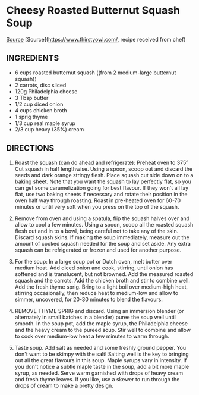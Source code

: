 # Cheesy Roasted Butternut Squash Soup

[Source](https://www.seasonsandsuppers.ca/simply-perfect-roasted-butternut-squash-soup/)
[Source](https://www.thirstyowl.com/, recipe received from chef)

## INGREDIENTS

- 6 cups roasted butternut squash ((from 2 medium-large butternut squash))
- 2 carrots, disc sliced
- 120g Philadelphia cheese
- 3 Tbsp butter
- 1/2 cup diced onion
- 4 cups chicken broth
- 1 sprig thyme
- 1/3 cup real maple syrup
- 2/3 cup heavy (35%) cream

## DIRECTIONS

1) Roast the squash (can do ahead and refrigerate): Preheat oven to 375° Cut squash in half lengthwise. Using a spoon, scoop out and discard the seeds and dark orange stringy flesh. Place squash cut side down on to a baking sheet. Note that you want the squash to lay perfectly flat, so you can get some caramelization going for best flavour. If they won't all lay flat, use two baking sheets if necessary and rotate their position in the oven half way through roasting. Roast in pre-heated oven for 60-70 minutes or until very soft when you press on the top of the squash. 

2) Remove from oven and using a spatula, flip the squash halves over and allow to cool a few minutes. Using a spoon, scoop all the roasted squash flesh out and in to a bowl, being careful not to take any of the skin. Discard squash skins. If making the soup immediately, measure out the amount of cooked squash needed for the soup and set aside. Any extra squash can be refrigerated or frozen and used for another purpose.  

3) For the soup: In a large soup pot or Dutch oven, melt butter over medium heat. Add diced onion and cook, stirring, until onion has softened and is translucent, but not browned. Add the measured roasted squash and the carrots. Add the chicken broth and stir to combine well. Add the fresh thyme sprig. Bring to a light boil over medium-high heat, stirring occasionally, then reduce heat to medium-low and allow to simmer, uncovered, for 20-30 minutes to blend the flavours. 

4) REMOVE THYME SPRIG and discard. Using an immersion blender (or alternately in small batches in a blender) puree the soup well until smooth. In the soup pot, add the maple syrup, the Philadelphia cheese and the heavy cream to the pureed soup. Stir well to combine and allow to cook over medium-low heat a few minutes to warm through.

5) Taste soup. Add salt as needed and some freshly ground pepper. You don't want to be skimpy with the salt! Salting well is the key to bringing out all the great flavours in this soup. Maple syrups vary in intensity. If you don't notice a subtle maple taste in the soup, add a bit more maple syrup, as needed. Serve warm garnished with drops of heavy cream and fresh thyme leaves. If you like, use a skewer to run through the drops of cream to make a pretty design.
